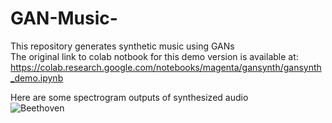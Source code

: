 # GAN-Music-
This repository generates synthetic music using GANs  
The original link to colab notbook for this demo version is available at: https://colab.research.google.com/notebooks/magenta/gansynth/gansynth_demo.ipynb  

Here are some spectrogram outputs of synthesized audio  
![Beethoven](https://user-images.githubusercontent.com/43045590/127730619-41c13a45-1d56-4cbb-8f5f-539ec2be7587.png)  

